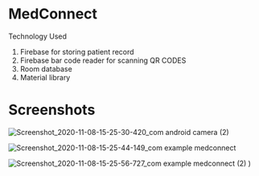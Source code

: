# MedConnect
Technology Used
1. Firebase for storing patient record
2. Firebase bar code reader for scanning QR CODES
3. Room database
4. Material library

# Screenshots
![Screenshot_2020-11-08-15-25-30-420_com android camera (2)](https://user-images.githubusercontent.com/53398805/135499309-5783bc88-a239-491c-9c15-69c49ea71732.png)

![Screenshot_2020-11-08-15-25-44-149_com example medconnect](https://user-images.githubusercontent.com/53398805/135499338-d622ce1c-f41a-467b-a458-4ba09fa7a6e8.png)

![Screenshot_2020-11-08-15-25-56-727_com example medconnect (2)](https://user-images.githubusercontent.com/53398805/135499355-d852facb-ee34-449b-922e-393dec05b2ac.png)
)

